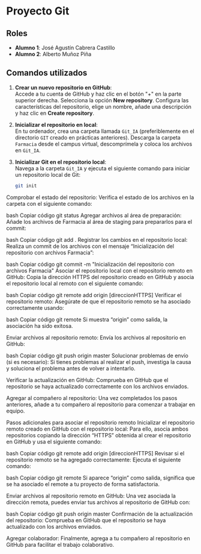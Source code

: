 # Proyecto Git

## Roles
- **Alumno 1**: José Agustín Cabrera Castillo
- **Alumno 2**: Alberto Muñoz Piña

## Comandos utilizados

1. **Crear un nuevo repositorio en GitHub**:  
   Accede a tu cuenta de GitHub y haz clic en el botón "+" en la parte superior derecha. Selecciona la opción **New repository**. Configura las características del repositorio, elige un nombre, añade una descripción y haz clic en **Create repository**.

2. **Inicializar el repositorio en local**:  
   En tu ordenador, crea una carpeta llamada `Git_IA` (preferiblemente en el directorio `GIT` creado en prácticas anteriores). Descarga la carpeta `Farmacia` desde el campus virtual, descomprímela y coloca los archivos en `Git_IA`.

3. **Inicializar Git en el repositorio local**:  
   Navega a la carpeta `Git_IA` y ejecuta el siguiente comando para iniciar un repositorio local de Git:
   ```bash
   git init
Comprobar el estado del repositorio:
Verifica el estado de los archivos en la carpeta con el siguiente comando:

bash
Copiar código
git status
Agregar archivos al área de preparación:
Añade los archivos de Farmacia al área de staging para prepararlos para el commit:

bash
Copiar código
git add .
Registrar los cambios en el repositorio local:
Realiza un commit de los archivos con el mensaje “Inicialización del repositorio con archivos Farmacia”:

bash
Copiar código
git commit -m "Inicialización del repositorio con archivos Farmacia"
Asociar el repositorio local con el repositorio remoto en GitHub:
Copia la dirección HTTPS del repositorio creado en GitHub y asocia el repositorio local al remoto con el siguiente comando:

bash
Copiar código
git remote add origin [direccionHTTPS]
Verificar el repositorio remoto:
Asegúrate de que el repositorio remoto se ha asociado correctamente usando:

bash
Copiar código
git remote
Si muestra “origin” como salida, la asociación ha sido exitosa.

Enviar archivos al repositorio remoto:
Envía los archivos al repositorio en GitHub:

bash
Copiar código
git push origin master
Solucionar problemas de envío (si es necesario):
Si tienes problemas al realizar el push, investiga la causa y soluciona el problema antes de volver a intentarlo.

Verificar la actualización en GitHub:
Comprueba en GitHub que el repositorio se haya actualizado correctamente con los archivos enviados.

Agregar al compañero al repositorio:
Una vez completados los pasos anteriores, añade a tu compañero al repositorio para comenzar a trabajar en equipo.

Pasos adicionales para asociar el repositorio remoto
Inicializar el repositorio remoto creado en GitHub con el repositorio local:
Para ello, asocia ambos repositorios copiando la dirección “HTTPS” obtenida al crear el repositorio en GitHub y usa el siguiente comando:

bash
Copiar código
git remote add origin [direccionHTTPS]
Revisar si el repositorio remoto se ha agregado correctamente:
Ejecuta el siguiente comando:

bash
Copiar código
git remote
Si aparece “origin” como salida, significa que se ha asociado el remote a tu proyecto de forma satisfactoria.

Enviar archivos al repositorio remoto en GitHub:
Una vez asociada la dirección remota, puedes enviar tus archivos al repositorio de GitHub con:

bash
Copiar código
git push origin master
Confirmación de la actualización del repositorio:
Comprueba en GitHub que el repositorio se haya actualizado con los archivos enviados.

Agregar colaborador:
Finalmente, agrega a tu compañero al repositorio en GitHub para facilitar el trabajo colaborativo. 
